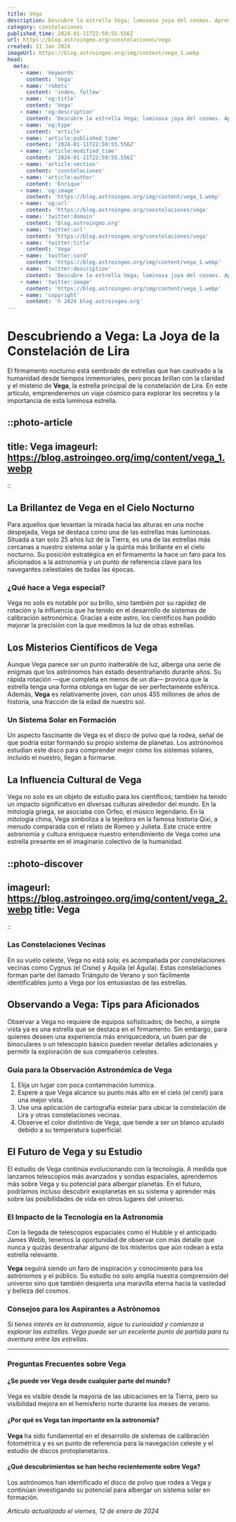 ```yaml
---
title: Vega
description: Descubre la estrella Vega; luminosa joya del cosmos. Aprende sobre su historia, características y su influencia en la astronomía.
category: constelaciones
published_time: 2024-01-11T22:59:55.556Z
url: https://blog.astroingeo.org/constelaciones/vega
created: 11 Jan 2024
imageUrl: https://blog.astroingeo.org/img/content/vega_1.webp
head:
  meta:
    - name: 'keywords'
      content: 'Vega'
    - name: 'robots'
      content: 'index, follow'
    - name: 'og:title'
      content: 'Vega'
    - name: 'og:description'
      content: 'Descubre la estrella Vega; luminosa joya del cosmos. Aprende sobre su historia, características y su influencia en la astronomía.'
    - name: 'og:type'
      content: 'article'
    - name: 'article:published_time'
      content: '2024-01-11T22:59:55.556Z'
    - name: 'article:modified_time'
      content: '2024-01-11T22:59:55.556Z'
    - name: 'article:section'
      content: 'constelaciones'
    - name: 'article:author'
      content: 'Enrique'
    - name: 'og:image'
      content: 'https://blog.astroingeo.org/img/content/vega_1.webp'
    - name: 'og:url'
      content: 'https://blog.astroingeo.org/constelaciones/vega'
    - name: 'twitter:domain'
      content: 'blog.astroingeo.org'
    - name: 'twitter:url'
      content: 'https://blog.astroingeo.org/constelaciones/vega'
    - name: 'twitter:title'
      content: 'Vega'
    - name: 'twitter:card'
      content: 'https://blog.astroingeo.org/img/content/vega_1.webp'
    - name: 'twitter:description'
      content: 'Descubre la estrella Vega; luminosa joya del cosmos. Aprende sobre su historia, características y su influencia en la astronomía.'
    - name: 'twitter:image'
      content: 'https://blog.astroingeo.org/img/content/vega_1.webp'
    - name: 'copyright'
      content: '© 2024 blog.astroingeo.org'
---
```

# Descubriendo a Vega: La Joya de la Constelación de Lira

El firmamento nocturno está sembrado de estrellas que han cautivado a la humanidad desde tiempos inmemoriales, pero pocas brillan con la claridad y el misterio de **Vega**, la estrella principal de la constelación de Lira. En este artículo, emprenderemos un viaje cósmico para explorar los secretos y la importancia de esta luminosa estrella.


::photo-article
---
title: Vega
imageurl: https://blog.astroingeo.org/img/content/vega_1.webp
---
::



## La Brillantez de Vega en el Cielo Nocturno

Para aquellos que levantan la mirada hacia las alturas en una noche despejada, Vega se destaca como una de las estrellas más luminosas. Situada a tan solo 25 años luz de la Tierra, es una de las estrellas más cercanas a nuestro sistema solar y la quinta más brillante en el cielo nocturno. Su posición estratégica en el firmamento la hace un faro para los aficionados a la astronomía y un punto de referencia clave para los navegantes celestiales de todas las épocas.

### ¿Qué hace a Vega especial?

Vega no solo es notable por su brillo, sino también por su rapidez de rotación y la influencia que ha tenido en el desarrollo de sistemas de calibración astronómica. Gracias a este astro, los científicos han podido mejorar la precisión con la que medimos la luz de otras estrellas.

## Los Misterios Científicos de Vega

Aunque Vega parece ser un punto inalterable de luz, alberga una serie de enigmas que los astrónomos han estado desentrañando durante años. Su rápida rotación —que completa en menos de un día— provoca que la estrella tenga una forma oblonga en lugar de ser perfectamente esférica. Además, **Vega** es relativamente joven, con unos 455 millones de años de historia, una fracción de la edad de nuestro sol.

### Un Sistema Solar en Formación

Un aspecto fascinante de Vega es el disco de polvo que la rodea, señal de que podría estar formando su propio sistema de planetas. Los astrónomos estudian este disco para comprender mejor cómo los sistemas solares, incluido el nuestro, llegan a formarse.

## La Influencia Cultural de Vega

Vega no solo es un objeto de estudio para los científicos; también ha tenido un impacto significativo en diversas culturas alrededor del mundo. En la mitología griega, se asociaba con Orfeo, el músico legendario. En la mitología china, Vega simboliza a la tejedora en la famosa historia Qixi, a menudo comparada con el relato de Romeo y Julieta. Este cruce entre astronomía y cultura enriquece nuestro entendimiento de Vega como una estrella presente en el imaginario colectivo de la humanidad.


::photo-discover
---
imageurl: https://blog.astroingeo.org/img/content/vega_2.webp
title: Vega
---
::



### Las Constelaciones Vecinas

En su vuelo celeste, Vega no está sola; es acompañada por constelaciones vecinas como Cygnus (el Cisne) y Aquila (el Águila). Estas constelaciones forman parte del llamado Triángulo de Verano y son fácilmente identificables junto a Vega por los entusiastas de las estrellas.

## Observando a Vega: Tips para Aficionados

Observar a Vega no requiere de equipos sofisticados; de hecho, a simple vista ya es una estrella que se destaca en el firmamento. Sin embargo, para quienes deseen una experiencia más enriquecedora, un buen par de binoculares o un telescopio básico pueden revelar detalles adicionales y permitir la exploración de sus compañeros celestes.

### Guía para la Observación Astronómica de Vega

1. Elija un lugar con poca contaminación lumínica.
2. Espere a que Vega alcance su punto más alto en el cielo (el cenit) para una mejor vista.
3. Use una aplicación de cartografía estelar para ubicar la constelación de Lira y otras constelaciones vecinas.
4. Observe el color distintivo de Vega, que tiende a ser un blanco azulado debido a su temperatura superficial.

## El Futuro de Vega y su Estudio

El estudio de Vega continúa evolucionando con la tecnología. A medida que lanzamos telescopios más avanzados y sondas espaciales, aprendemos más sobre Vega y su potencial para albergar planetas. En el futuro, podríamos incluso descubrir exoplanetas en su sistema y aprender más sobre las posibilidades de vida en otros lugares del universo.



### El Impacto de la Tecnología en la Astronomía

Con la llegada de telescopios espaciales como el Hubble y el anticipado James Webb, tenemos la oportunidad de observar con más detalle que nunca y quizás desentrañar alguno de los misterios que aún rodean a esta estrella relevante.

**Vega** seguirá siendo un faro de inspiración y conocimiento para los astrónomos y el público. Su estudio no solo amplía nuestra comprensión del universo sino que también despierta una maravilla eterna hacia la vastedad y belleza del cosmos.

### Consejos para los Aspirantes a Astrónomos

*Si tienes interés en la astronomía, sigue tu curiosidad y comienza a explorar las estrellas. Vega puede ser un excelente punto de partida para tu aventura entre las estrellas*.

---

### Preguntas Frecuentes sobre Vega

#### ¿Se puede ver Vega desde cualquier parte del mundo?
Vega es visible desde la mayoría de las ubicaciones en la Tierra, pero su visibilidad mejora en el hemisferio norte durante los meses de verano.

#### ¿Por qué es Vega tan importante en la astronomía?
**Vega** ha sido fundamental en el desarrollo de sistemas de calibración fotométrica y es un punto de referencia para la navegación celeste y el estudio de discos protoplanetarios.

#### ¿Qué descubrimientos se han hecho recientemente sobre Vega?
Los astrónomos han identificado el disco de polvo que rodea a Vega y continúan investigando su potencial para albergar un sistema solar en formación.

_Artículo actualizado el viernes, 12 de enero de 2024_